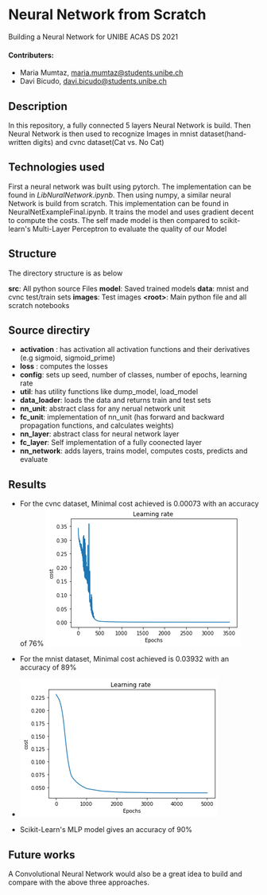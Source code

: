 # Neural Network from Scratch
Building a Neural Network for UNIBE ACAS DS 2021

#### Contributers:
- Maria Mumtaz, maria.mumtaz@students.unibe.ch
- Davi Bicudo, davi.bicudo@students.unibe.ch

## Description

In this repository, a fully connected 5 layers Neural Network is build. Then Neural Network is then used to recognize Images in mnist dataset(hand-written digits)
and cvnc dataset(Cat vs. No Cat)

## Technologies used

First a neural network was built using pytorch. The implementation can be found in *LibNuralNetwork.ipynb*. Then using numpy, a similar neural Network is build from scratch. This implementation can be found in NeuralNetExampleFinal.ipynb. It trains the model and uses gradient decent to compute the costs.
The self made model is then compared to scikit-learn's Multi-Layer Perceptron to evaluate the quality of our Model

## Structure

The directory structure is as below

**src**: All python source Files
**model**: Saved trained models
**data**: mnist and cvnc test/train sets 
**images**: Test images 
**\<root\>**: Main python file and all scratch notebooks

## Source directiry

- **activation** : has activation all activation functions and their derivatives (e.g sigmoid, sigmoid_prime)
- **loss** : computes the losses
- **config**: sets up seed, number of classes, number of epochs, learning rate
- **util**: has utility functions like dump_model, load_model
- **data_loader**: loads the data and returns train and test sets
- **nn_unit**: abstract class for any nerual network unit
- **fc_unit**: implementation of nn_unit (has forward and backward propagation functions, and calculates weights)
- **nn_layer**: abstract class for neural network layer
- **fc_layer**: Self implementation of a fully coonected layer
- **nn_network**: adds layers, trains model, computes costs, predicts and evaluate


## Results

- For the cvnc dataset, Minimal cost achieved is 0.00073 with an accuracy of 76%
  ![alt text](https://raw.githubusercontent.com/MariaMumtaz/NeuralNetProj/master/images/cvnc.png)
  
- For the mnist dataset, Minimal cost achieved is 0.03932 with an accuracy of 89%
- ![alt text](https://raw.githubusercontent.com/MariaMumtaz/NeuralNetProj/master/images/minst.png)
  
- Scikit-Learn's MLP model gives an accuracy of 90%


## Future works

A Convolutional Neural Network would also be a great idea to build and compare with the above three approaches.
